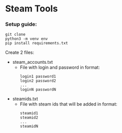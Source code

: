 # Steam Tools

### Setup guide:
```
git clone
python3 -m venv env
pip install requirements.txt
```
Create 2 files:
* steam_accounts.txt
  - File with login and password in format:
    ```
    login1 password1
    login2 password2
    ...
    loginN passwordN
    ```
* steamids.txt
  - File with steam ids that will be added in format:
    ```
    steamid1
    steamid2
    ...
    steamidN
    ```
    
